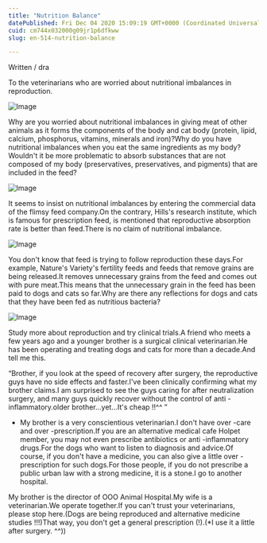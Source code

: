 ```yaml
---
title: "Nutrition Balance"
datePublished: Fri Dec 04 2020 15:09:19 GMT+0000 (Coordinated Universal Time)
cuid: cm744x032000g09jr1p6dfkww
slug: en-514-nutrition-balance

---
```



Written / dra

To the veterinarians who are worried about nutritional imbalances in reproduction.

![Image](https://cdn.hashnode.com/res/hashnode/image/upload/v1739499202543/25b1df7b-7056-4d88-96c0-9301d2b04356.png)

Why are you worried about nutritional imbalances in giving meat of other animals as it forms the components of the body and cat body (protein, lipid, calcium, phosphorus, vitamins, minerals and iron)?Why do you have nutritional imbalances when you eat the same ingredients as my body?Wouldn't it be more problematic to absorb substances that are not composed of my body (preservatives, preservatives, and pigments) that are included in the feed?

![Image](https://cdn.hashnode.com/res/hashnode/image/upload/v1739499204279/1688dad3-c304-4880-81be-8fc34c3cf36a.jpeg)

It seems to insist on nutritional imbalances by entering the commercial data of the flimsy feed company.On the contrary, Hills's research institute, which is famous for prescription feed, is mentioned that reproductive absorption rate is better than feed.There is no claim of nutritional imbalance.

![Image](https://cdn.hashnode.com/res/hashnode/image/upload/v1739499205851/f1de5b11-c9e1-4efc-91fd-f05c40e26252.jpeg)

You don't know that feed is trying to follow reproduction these days.For example, Nature's Variety's fertility feeds and feeds that remove grains are being released.It removes unnecessary grains from the feed and comes out with pure meat.This means that the unnecessary grain in the feed has been paid to dogs and cats so far.Why are there any reflections for dogs and cats that they have been fed as nutritious bacteria?

![Image](https://cdn.hashnode.com/res/hashnode/image/upload/v1739499207628/48f1b38f-9158-4272-b8fa-16906925f802.jpeg)

Study more about reproduction and try clinical trials.A friend who meets a few years ago and a younger brother is a surgical clinical veterinarian.He has been operating and treating dogs and cats for more than a decade.And tell me this.

“Brother, if you look at the speed of recovery after surgery, the reproductive guys have no side effects and faster.I've been clinically confirming what my brother claims.I am surprised to see the guys caring for after neutralization surgery, and many guys quickly recover without the control of anti -inflammatory.older brother…yet…It's cheap !!^^ ”

* My brother is a very conscientious veterinarian.I don't have over -care and over -prescription.If you are an alternative medical cafe Holpet member, you may not even prescribe antibiotics or anti -inflammatory drugs.For the dogs who want to listen to diagnosis and advice.Of course, if you don't have a medicine, you can also give a little over -prescription for such dogs.For those people, if you do not prescribe a public urban law with a strong medicine, it is a stone.I go to another hospital.

My brother is the director of OOO Animal Hospital.My wife is a veterinarian.We operate together.If you can't trust your veterinarians, please stop here.(Dogs are being reproduced and alternative medicine studies !!!)That way, you don't get a general prescription (!).(*I use it a little after surgery. ^^))